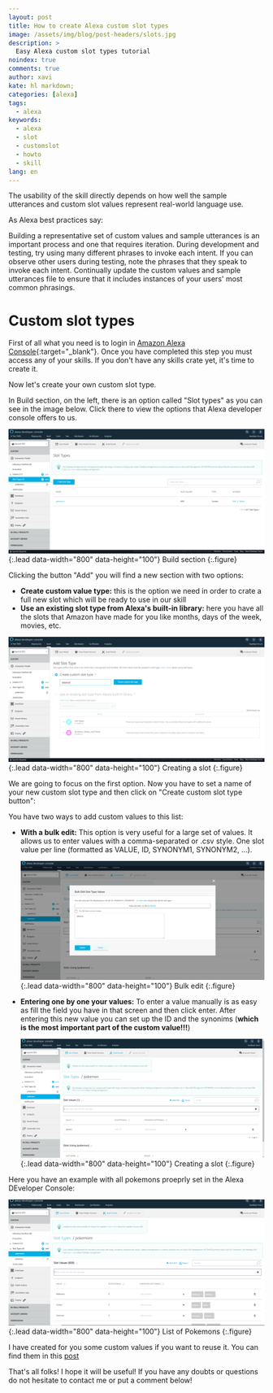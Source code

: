 ```yaml
---
layout: post
title: How to create Alexa custom slot types
image: /assets/img/blog/post-headers/slots.jpg
description: >
  Easy Alexa custom slot types tutorial
noindex: true
comments: true
author: xavi
kate: hl markdown;
categories: [alexa]
tags:
  - alexa
keywords:
  - alexa
  - slot
  - customslot
  - howto
  - skill
lang: en
---
```



The usability of the skill directly depends on how well the sample utterances and custom slot values represent real-world language use.

As Alexa best practices say:

Building a representative set of custom values and sample utterances is an important process and one that requires iteration. During development and testing, try using many different phrases to invoke each intent. If you can observe other users during testing, note the phrases that they speak to invoke each intent. Continually update the custom values and sample utterances file to ensure that it includes instances of your users' most common phrasings.

# Custom slot types

First of all what you need is to login in [Amazon Alexa Console](https://developer.amazon.com/alexa){:target="_blank"}. Once you have completed this step you must access any of your skills. If you don't have any skills crate yet, it's time to create it. 

Now let's create your own custom slot type. 

In Build section, on the left, there is an option called "Slot types" as you can see in the image below. Click there to view the options that Alexa developer console offers to us.

![Full-width image](/assets/img/blog/tutorials/custom-slot-types/custom-slot-types-1.png){:.lead data-width="800" data-height="100"}
Build section
{:.figure}


Clicking the button "Add" you will find a new section with two options:
* **Create custom value type:**
  this is the option we need in order to crate a full new slot which will be ready to use in our skill
* **Use an existing slot type from Alexa's built-in library:**
  here you have all the slots that Amazon have made for you like months, days of the week, movies, etc.

![Full-width image](/assets/img/blog/tutorials/custom-slot-types/custom-slot-types-2.png){:.lead data-width="800" data-height="100"}
Creating a slot
{:.figure}

We are going to focus on the first option. Now you have to set a name of your new custom slot type and then click on "Create custom slot type button":

You have two ways to add custom values to this list:
* **With a bulk edit:**
  This option is very useful for a large set of values. It allows us to enter values with a comma-separated or .csv style. One slot value per line (formatted as VALUE, ID, SYNONYM1, SYNONYM2, …).

  ![Full-width image](/assets/img/blog/tutorials/custom-slot-types/custom-slot-types-4.png){:.lead data-width="800" data-height="100"}
  Bulk edit
  {:.figure}

* **Entering one by one your values:**
  To enter a value manually is as easy as fill the field you have in that screen and then click enter. After entering this new value you can set up the ID and the synonims (**which is the most important part of the custom value!!!**)

  ![Full-width image](/assets/img/blog/tutorials/custom-slot-types/custom-slot-types-3.png){:.lead data-width="800" data-height="100"}
  Creating a slot
  {:.figure}
  

Here you have an example with all pokemons proeprly set in the Alexa DEveloper Console:

![Full-width image](/assets/img/blog/tutorials/custom-slot-types/custom-slot-types-5.png){:.lead data-width="800" data-height="100"}
List of Pokemons
{:.figure}

I have created for you some custom values if you want to reuse it. You can find them in this [post](/alexa/2020-03-01-alexa-useful-custom-slots-types)

That's all folks! I hope it will be useful! If you have any doubts or questions do not hesitate to contact me or put a comment below!